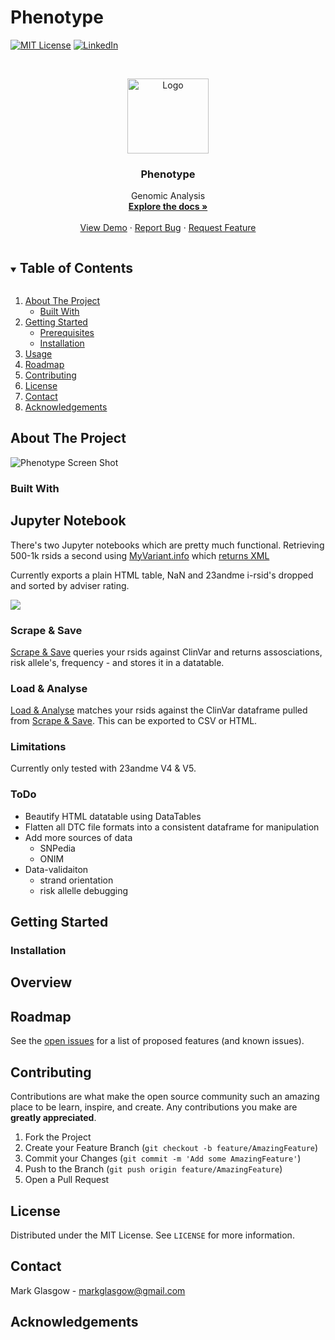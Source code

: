 # Phenotype




<!--[![Contributors][contributors-shield]][contributors-url]
[![Forks][forks-shield]][forks-url]
[![Stargazers][stars-shield]][stars-url]
[![Issues][issues-shield]][issues-url]-->
[![MIT License][license-shield]][license-url]
[![LinkedIn][linkedin-shield]][linkedin-url]



<!-- PROJECT LOGO -->
<br />
<p align="center">
  <a href="https://github.com/glasgowm148/Phenotype">
    <img src="https://github.com/glasgowm148/Phenotype/blob/master/docs/img/logo.png" alt="Logo" width="130" height="120">
  </a>

  <h3 align="center">Phenotype</h3>

  <p align="center">
    Genomic Analysis
    <br />
    <a href="https://github.com/glasgowm148/Phenotype/tree/main/Phenotype/data/docs"><strong>Explore the docs »</strong></a>
    <br />
    <br />
    <a href="https://github.com/glasgowm148/Phenotype/data/demo">View Demo</a>
    ·
    <a href="https://github.com/glasgowm148/Phenotype/issues">Report Bug</a>
    ·
    <a href="https://github.com/glasgowm148/Phenotype/issues">Request Feature</a>
  </p>
</p>



<!-- TABLE OF CONTENTS -->
<details open="open">
  <summary><h2 style="display: inline-block">Table of Contents</h2></summary>
  <ol>
    <li>
      <a href="#about-the-project">About The Project</a>
      <ul>
        <li><a href="#built-with">Built With</a></li>
      </ul>
    </li>
    <li>
      <a href="#getting-started">Getting Started</a>
      <ul>
        <li><a href="#prerequisites">Prerequisites</a></li>
        <li><a href="#installation">Installation</a></li>
      </ul>
    </li>
    <li><a href="#usage">Usage</a></li>
    <li><a href="#roadmap">Roadmap</a></li>
    <li><a href="#contributing">Contributing</a></li>
    <li><a href="#license">License</a></li>
    <li><a href="#contact">Contact</a></li>
    <li><a href="#acknowledgements">Acknowledgements</a></li>
  </ol>
</details>



<!-- ABOUT THE PROJECT -->
## About The Project

![Phenotype Screen Shot](https://github.com/glasgowm148/Phenotype/blob/master/docs/img/phenotype.png)


### Built With

## Jupyter Notebook

There's two Jupyter notebooks which are pretty much functional. Retrieving 500-1k rsids a second using [MyVariant.info](https://myvariant.info/) which [returns XML](http://myvariant.info/v1/variant/rs9264942)

Currently exports a plain HTML table, NaN and 23andme i-rsid's dropped and sorted by adviser rating.

![](https://github.com/glasgowm148/Phenotype/blob/master/docs/img/html_table.png)

### Scrape & Save

[Scrape & Save](https://github.com/glasgowm148/Phenotype/blob/master/DNA%20Pandas/Scrape_and_Save.ipynb) queries your rsids against ClinVar and returns assosciations, risk allele's, frequency - and stores it in a datatable. 

### Load & Analyse

[Load & Analyse](https://github.com/glasgowm148/Phenotype/blob/master/DNA%20Pandas/Load_and_Analyse%20.ipynb) matches your rsids against the ClinVar dataframe pulled from [Scrape & Save](https://github.com/glasgowm148/Phenotype/blob/master/DNA%20Pandas/Scrape_and_Save.ipynb). This can be exported to CSV or HTML.

### Limitations

Currently only tested with 23andme V4 & V5. 


### ToDo 

* Beautify HTML datatable using DataTables
* Flatten all DTC file formats into a consistent dataframe for manipulation
* Add more sources of data
  * SNPedia
  * ONIM
* Data-validaiton
  * strand orientation
  * risk allelle debugging

<!-- GETTING STARTED -->
## Getting Started
### Installation




<!-- USAGE EXAMPLES -->
## Overview





<!-- ROADMAP -->
## Roadmap

See the [open issues](https://github.com/glasgowm148/Phenotype/issues) for a list of proposed features (and known issues).



<!-- CONTRIBUTING -->
## Contributing

Contributions are what make the open source community such an amazing place to be learn, inspire, and create. Any contributions you make are **greatly appreciated**.

1. Fork the Project
2. Create your Feature Branch (`git checkout -b feature/AmazingFeature`)
3. Commit your Changes (`git commit -m 'Add some AmazingFeature'`)
4. Push to the Branch (`git push origin feature/AmazingFeature`)
5. Open a Pull Request



<!-- LICENSE -->
## License

Distributed under the MIT License. See `LICENSE` for more information.



<!-- CONTACT -->
## Contact

Mark Glasgow - markglasgow@gmail.com


<!-- ACKNOWLEDGEMENTS -->
## Acknowledgements





<!-- MARKDOWN LINKS & IMAGES -->
<!-- https://www.markdownguide.org/basic-syntax/#reference-style-links -->
[contributors-shield]: https://img.shields.io/github/contributors/glasgowm148/Phenotype.svg?style=for-the-badge
[contributors-url]: https://github.com/glasgowm148/Phenotype/graphs/contributors
[forks-shield]: https://img.shields.io/github/forks/glasgowm148/Phenotype.svg?style=for-the-badge
[forks-url]: https://github.com/glasgowm148/Phenotype/network/members
[stars-shield]: https://img.shields.io/github/stars/glasgowm148/Phenotype.svg?style=for-the-badge
[stars-url]: https://github.com/glasgowm148/Phenotype/stargazers
[issues-shield]: https://img.shields.io/github/issues/othneildrew/Best-README-Template.svg?style=for-the-badge
[issues-url]: https://github.com/glasgowm148/Phenotype/issues
[license-shield]: https://img.shields.io/github/license/othneildrew/Best-README-Template.svg?style=for-the-badge
[license-url]: https://github.com/glasgowm148/Phenotype/blob/master/LICENSE.txt
[linkedin-shield]: https://img.shields.io/badge/-LinkedIn-black.svg?style=for-the-badge&logo=linkedin&colorB=555
[linkedin-url]: https://www.linkedin.com/in/glasgowmark/